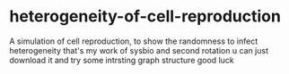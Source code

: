 # heterogeneity-of-cell-reproduction
A simulation of cell reproduction, to show the randomness to infect heterogeneity
that's my work of sysbio and second rotation
u can just download it and try some intrsting graph structure 
good luck
